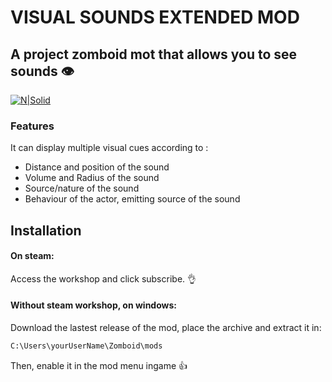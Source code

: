 # VISUAL SOUNDS EXTENDED MOD
## A project zomboid mot that allows you to see sounds 👁️

[![N|Solid](https://i.imgur.com/1shAWc3.png)]([https://steamcommunity.com/sharedfiles/filedetails/?id=3141868620](https://steamcommunity.com/sharedfiles/filedetails/?id=3367336031))
### Features
It can display multiple visual cues according to :
- Distance and position of the sound
- Volume and Radius of the sound
- Source/nature of the sound
- Behaviour of the actor, emitting source of the sound

## Installation
#### On steam:
Access the workshop and click subscribe. 👌

#### Without steam workshop, on windows:
Download the lastest release of the mod, place the archive and extract it in:
```sh
C:\Users\yourUserName\Zomboid\mods
```
Then, enable it in the mod menu ingame 👍
